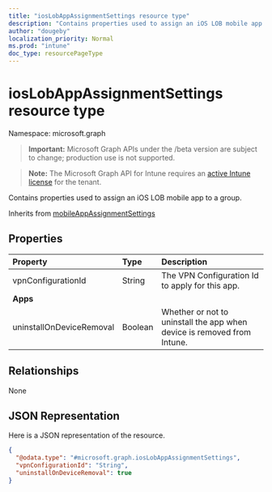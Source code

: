 ```yaml
---
title: "iosLobAppAssignmentSettings resource type"
description: "Contains properties used to assign an iOS LOB mobile app to a group."
author: "dougeby"
localization_priority: Normal
ms.prod: "intune"
doc_type: resourcePageType
---
```


# iosLobAppAssignmentSettings resource type

Namespace: microsoft.graph

> **Important:** Microsoft Graph APIs under the /beta version are subject to change; production use is not supported.

> **Note:** The Microsoft Graph API for Intune requires an [active Intune license](https://go.microsoft.com/fwlink/?linkid=839381) for the tenant.

Contains properties used to assign an iOS LOB mobile app to a group.


Inherits from [mobileAppAssignmentSettings](../resources/intune-shared-mobileappassignmentsettings.md)

## Properties
|Property|Type|Description|
|:---|:---|:---|
|vpnConfigurationId|String|The VPN Configuration Id to apply for this app.|
|**Apps**|
|uninstallOnDeviceRemoval|Boolean|Whether or not to uninstall the app when device is removed from Intune.|

## Relationships
None

## JSON Representation
Here is a JSON representation of the resource.
<!-- {
  "blockType": "resource",
  "@odata.type": "microsoft.graph.iosLobAppAssignmentSettings"
}
-->
``` json
{
  "@odata.type": "#microsoft.graph.iosLobAppAssignmentSettings",
  "vpnConfigurationId": "String",
  "uninstallOnDeviceRemoval": true
}
```



